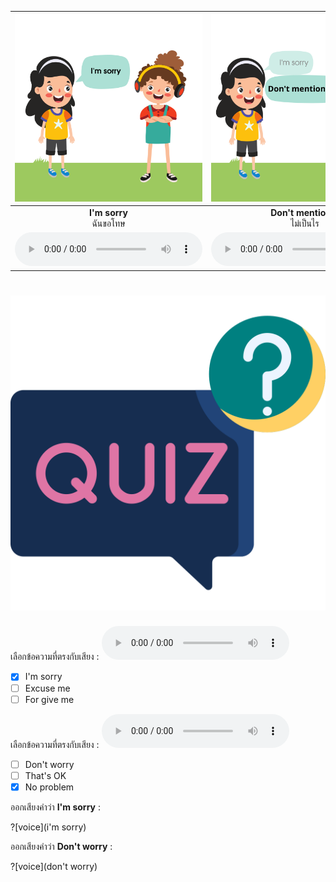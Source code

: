 
<div class="carrousel">


|![](/media/img/apologizing/I'm&#x20;sorry.svg)|![](/media/img/apologizing/Don't&#x20;mention&#x20;it.svg)|![](/media/img/apologizing/Excuse&#x20;me&#x20;please.svg)|![](/media/img/apologizing/That's&#x20;all&#x20;right.svg)|![](/media/img/apologizing/Excuse&#x20;me&#x20;for&#x20;interrupting.svg)|![](/media/img/apologizing/I&#x20;beg&#x20;your&#x20;pardon.svg)|![](/media/img/apologizing/No&#x20;problem.svg)|![](/media/img/apologizing/I'm&#x20;sorry&#x20;I'm&#x20;late.svg)|![](/media/img/apologizing/Don't&#x20;worry.svg)|![](/media/img/apologizing/I&#x20;apologize&#x20;to&#x20;you.svg)|![](/media/img/apologizing/Pardon.svg)|![](/media/img/apologizing/Forgive&#x20;me.svg)|![](/media/img/apologizing/That's&#x20;OK.svg)|
| :----: | :----: | :----: | :----: | :----: | :----: | :----: | :----: | :----: | :----: | :----: | :----: | :----: |
|**I'm sorry**<br>ฉันขอโทษ|**Don't mention it**<br> ไม่เป็นไร|**Excuse me please**<br>ขอโทษนะครับ/คะ|**That's all right**<br>ไม่เป็นไร|**Excuse me for interrupting**<br>ขอโทษที่รบกวนนะครับ/คะ|**I beg your pardon**<br>ต้องขอโทษด้วยครับ/คะ|**No problem**<br>ไม่มีปัญหา|**I'm sorry I'm late**<br>ฉันขอโทษที่มาสาย|**Don't worry**<br>อย่ากังวลไปเลย|**I apologize to you**<br>ขอโทษนะครับ/คะ|**Pardon**<br>ขอโทษนะครับ/คะ|**Forgive me**<br>ยกโทษให้ฉันด้วย|**That's OK**<br>ไม่เป็นไร|
|![](/media/audio/I'm&#x20;sorry.mp3)|![](/media/audio/Don't&#x20;mention&#x20;it.mp3)|![](/media/audio/Excuse&#x20;me&#x20;please.mp3)|![](/media/audio/That's&#x20;all&#x20;right.mp3)|![](/media/audio/Excuse&#x20;me&#x20;for&#x20;interrupting.mp3)|![](/media/audio/I&#x20;beg&#x20;your&#x20;pardon.mp3)|![](/media/audio/No&#x20;problem.mp3)|![](/media/audio/I'm&#x20;sorry&#x20;I'm&#x20;late.mp3)|![](/media/audio/Don't&#x20;worry.mp3)|![](/media/audio/I&#x20;apologize&#x20;to&#x20;you.mp3)|![](/media/audio/Pardon.mp3)|![](/media/audio/Forgive&#x20;me.mp3)|![](/media/audio/That's&#x20;OK.mp3)|

</div>



# ![icon](/media/icons/quiz.svg) 

เลือกข้อความที่ตรงกับเสียง : ![](/media/audio/I'm&#x20;sorry.mp3)
 - [x] I'm sorry
 - [ ] Excuse me
 - [ ] For give me

 เลือกข้อความที่ตรงกับเสียง : ![](/media/audio/No&#x20;problem.mp3)
 - [ ] Don't worry
 - [ ] That's OK
 - [x] No problem

ออกเสียงคำว่า **I'm sorry** :

?[voice](i'm sorry)


ออกเสียงคำว่า **Don't worry** :

?[voice](don't worry)

